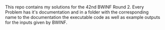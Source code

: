 This repo contains my solutions for the 42nd BWINF Round 2. Every Problem has it's documentation and in a folder with the corresponding name to the documentation the executable code as well as example outputs for the inputs given by BWINF.